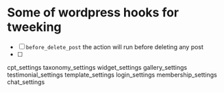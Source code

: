 # Some of wordpress hooks for tweeking
- [ ] `before_delete_post` the action will run before deleting any post
- [ ] 




cpt_settings
taxonomy_settings
widget_settings
gallery_settings
testimonial_settings
template_settings
login_settings
membership_settings
chat_settings
